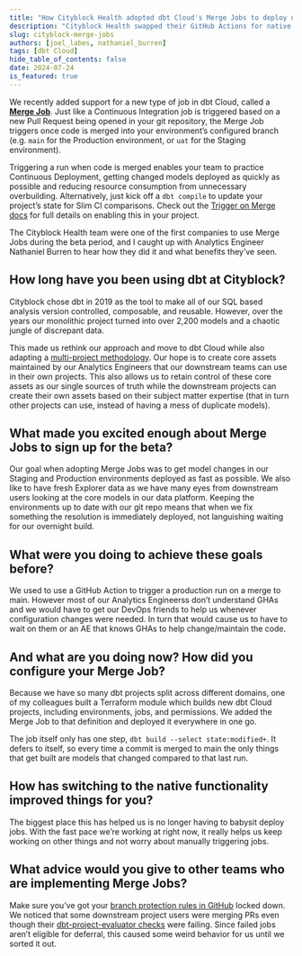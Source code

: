```yaml
---
title: "How Cityblock Health adopted dbt Cloud's Merge Jobs to deploy new code faster"
description: "Cityblock Health swapped their GitHub Actions for native dbt Cloud functionality to streamline their project deployments and avoid redundant resouce consumption."
slug: cityblock-merge-jobs
authors: [joel_labes, nathaniel_burren]
tags: [dbt Cloud]
hide_table_of_contents: false
date: 2024-07-24
is_featured: true
---
```


We recently added support for a new type of job in dbt Cloud, called a **[Merge Job](/docs/deploy/merge-jobs)**. Just like a Continuous Integration job is triggered based on a new Pull Request being opened in your git repository, the Merge Job triggers once code is merged into your environment’s configured branch (e.g. `main` for the Production environment, or `uat` for the Staging environment).

Triggering a run when code is merged enables your team to practice Continuous Deployment, getting changed models deployed as quickly as possible and reducing resource consumption from unnecessary overbuilding. Alternatively, just kick off a `dbt compile` to update your project’s state for Slim CI comparisons. Check out the [Trigger on Merge docs](/docs/deploy/merge-jobs) for full details on enabling this in your project.

The Cityblock Health team were one of the first companies to use Merge Jobs during the beta period, and I caught up with Analytics Engineer Nathaniel Burren to hear how they did it and what benefits they’ve seen.

## How long have you been using dbt at Cityblock?

Cityblock chose dbt in 2019 as the tool to make all of our SQL based analysis version controlled, composable, and reusable. However, over the years our monolithic project turned into over 2,200 models and a chaotic jungle of discrepant data.

This made us rethink our approach and move to dbt Cloud while also adapting a [multi-project methodology](/best-practices/how-we-mesh/mesh-1-intro). Our hope is to create core assets maintained by our Analytics Engineers that our downstream teams can use in their own projects. This also allows us to retain control of these core assets as our single sources of truth while the downstream projects can create their own assets based on their subject matter expertise (that in turn other projects can use, instead of having a mess of duplicate models).

## What made you excited enough about Merge Jobs to sign up for the beta?

Our goal when adopting Merge Jobs was to get model changes in our Staging and Production environments deployed as fast as possible. We also like to have fresh Explorer data as we have many eyes from downstream users looking at the core models in our data platform. Keeping the environments up to date with our git repo means that when we fix something the resolution is immediately deployed, not languishing waiting for our overnight build.

## What were you doing to achieve these goals before?

We used to use a GitHub Action to trigger a production run on a merge to main. However most of our Analytics Engineerss don’t understand GHAs and we would have to get our DevOps friends to help us whenever configuration changes were needed. In turn that would cause us to have to wait on them or an AE that knows GHAs to help change/maintain the code.  

## And what are you doing now? How did you configure your Merge Job?

Because we have so many dbt projects split across different domains, one of my colleagues built a Terraform module which builds new dbt Cloud projects, including environments, jobs, and permissions. We added the Merge Job to that definition and deployed it everywhere in one go.

The job itself only has one step, `dbt build --select state:modified+`. It defers to itself, so every time a commit is merged to main the only things that get built are models that changed compared to that last run.

## How has switching to the native functionality improved things for you?

The biggest place this has helped us is no longer having to babysit deploy jobs. With the fast pace we’re working at right now, it really helps us keep working on other things and not worry about manually triggering jobs.

## What advice would you give to other teams who are implementing Merge Jobs?

Make sure you’ve got your [branch protection rules in GitHub](https://docs.github.com/en/repositories/configuring-branches-and-merges-in-your-repository/managing-protected-branches/managing-a-branch-protection-rule#creating-a-branch-protection-rule) locked down. We noticed that some downstream project users were merging PRs even though their [dbt-project-evaluator checks](/blog/align-with-dbt-project-evaluator) were failing. Since failed jobs aren’t eligible for deferral, this caused some weird behavior for us until we sorted it out.
